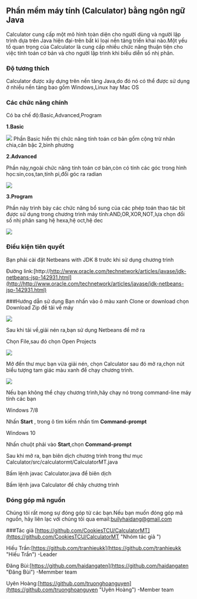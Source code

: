 ## Phần mềm máy tính (Calculator) bằng ngôn ngữ Java 
Calculator cung cấp một mô hình toàn diện cho người dùng và người lập trình dựa trên Java hiện đại-trên bất kì loại nền tảng triển khai nào.Một yếu tố quan trọng của Calculator là cung cấp nhiều chức năng thuận tiện cho việc tính toán cơ bản và cho người lập trình khi biểu diễn số nhị phân.


### Độ tương thích
Calculator được xây dựng trên nền tảng Java,do đó nó có thể được sử dụng ở nhiều nền tảng bao gồm Windows,Linux hay Mac OS
### Các chức năng chính
Có ba chế độ:Basic,Advanced,Program


**1.Basic**

![](https://image.ibb.co/da1aiQ/Capture.png)
Phần Basic hiển thị chức năng tính toán cơ bản gồm cộng trừ nhân chia,căn bậc 2,bình phương 

**2.Advanced**

Phần này,ngoài chức năng tính toán cơ bản,còn có tính các góc trong hình học:sin,cos,tan,tính pi,đổi góc ra radian

![](https://image.ibb.co/mFs4ck/Capture2.png)

**3.Program**

Phần này trình bày các chức năng bổ sung của các phép toán thao tác bit được sử dụng trong chương trình máy tính:AND,OR,XOR,NOT,lựa chọn đổi số nhị phân sang hệ hexa,hệ oct,hệ dec

![](https://image.ibb.co/f4RfHk/Capture3.png)

### Điều kiện tiên quyết
Bạn phải cài đặt Netbeans with JDK 8 trước khi sử dụng chương trình

Đường link:[http://http://www.oracle.com/technetwork/articles/javase/jdk-netbeans-jsp-142931.html](http://http://www.oracle.com/technetwork/articles/javase/jdk-netbeans-jsp-142931.html)

###Hướng dẫn sử dụng
Bạn nhấn vào ô màu xanh Clone or download chọn Download Zip đề tải về máy

![](https://image.ibb.co/nuc4ck/Capture4.png)

Sau khi tải về,giải nén ra,bạn sử dụng Netbeans để mở ra

Chọn File,sau đó chọn Open Projects
 
![](https://image.ibb.co/kmUynk/Capture5.png)

Mở đến thư mục bạn vừa giải nén, chọn Calculator sau đó mở ra,chọn nút biểu tượng tam giác màu xanh để chạy chương trình.

![](https://image.ibb.co/c79nf5/Capture6.png)

Nếu bạn không thể chạy chương trình,hãy chạy nó trong command-line máy tính các bạn 

Windows 7/8
 
Nhấn **Start** , trong ô tìm kiếm nhấn tìm **Command-prompt**

Windows 10

Nhấn chuột phải vào **Start**,chọn **Command-prompt**

Sau khi mở ra, bạn biên dịch chương trình trong thư mục Calculator/src/calculatormt/CalculatorMT.java

Bấm lệnh javac Calculator.java để biên dịch

Bấm lệnh java Calculator để chãy chương trình

### Đóng góp mã nguồn 
Chúng tôi rất mong sự đóng góp từ các bạn.Nếu bạn muốn đóng góp mã nguồn, hãy liên lạc với chúng tôi qua email:builyhaidang@gmail.com


###Tác giả
[https://github.com/CookiesTCU/CalculatorMT](https://github.com/CookiesTCU/CalculatorMT "Nhóm tác giả ")

Hiếu Trần:[https://github.com/tranhieukk](https://github.com/tranhieukk "Hiếu Trần") -Leader


Đăng Bùi:[https://github.com/haidangaten](https://github.com/haidangaten "Đăng Bùi") -Memmber team




Uyên Hoàng:[https://github.com/truonghoanguyen](https://github.com/truonghoanguyen "Uyên Hoàng") -Member team





